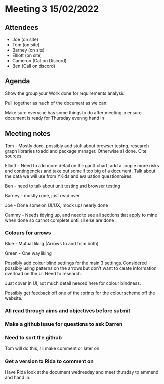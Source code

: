 # Meeting 3 15/02/2022

## Attendees

- Joe (on site)
- Tom (on site)
- Barney (on site)
- Elliott (on site)
- Cameron (Call on Discord)
- Ben (Call on discord)

## Agenda

Show the group your Work done for requirements analysis

Pull together as much of the document as we can.

Make sure everyone has some things to do after meeting to ensure document is ready for Thursday evening hand in

## Meeting notes

Tom - Mostly done, possibly add stuff about browser testing, research graph libraries to add and package manager. Otherwise all done. Cite sources

Elliott - Need to add more detail on the gantt chart, add a couple more risks and contingencies and take out some if too big of a document. Talk about the data we will use from YKids and evaluation questionnaires.

Ben - need to talk about unit testing and browser testing

Barney - mostly done, just read over

Joe - Done some on UI/UX, mock ups nearly done

Cammy - Needs tidying up, and need to see all sections that apply to mine when done so cannot complete until all else are done

### Colours for arrows

Blue - Mutual liking (Arrows to and from both)

Green - One way liking

Possibly add colour blind settings for the main 3 settings. Considered possibly using patterns on the arrows but don't want to create information overload on the UI. Need to research.

Just cover in UI, not much detail needed here for colour blindness.

Possibly get feedback off one of the sprints for the colour scheme off the website.

### All read through aims and objectives before submit

### Make a github issue for questions to ask Darren

### Need to sort the github

Tom will do this, all make comment on later on.

### Get a version to Rida to comment on

Have Rida look at the document wednesday and meet thursday to ammend and hand in.
